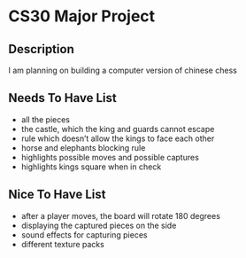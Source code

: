 # CS30 Major Project

## Description
I am planning on building a computer version of chinese chess

## Needs To Have List
- all the pieces
- the castle, which the king and guards cannot escape
- rule which doesn’t allow the kings to face each other
- horse and elephants blocking rule
- highlights possible moves and possible captures
- highlights kings square when in check


## Nice To Have List
- after a player moves, the board will rotate 180 degrees
- displaying the captured pieces on the side
- sound effects for capturing pieces
- different texture packs


